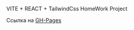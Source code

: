  VITE + REACT + TailwindCss HomeWork Project 

 Ссылка на [GH-Pages](https://navisun.github.io/nick/)